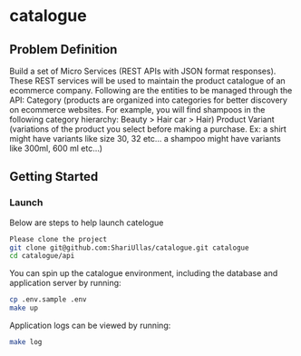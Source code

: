 # catalogue

## Problem Definition
Build a set of Micro Services (REST APIs with JSON format responses). These REST services will be used to maintain the product catalogue of an ecommerce company.
Following are the entities to be managed through the API:
Category (products are organized into categories for better discovery on ecommerce websites. For example, you will find shampoos in the following category hierarchy: Beauty > Hair car > Hair)
Product 
Variant (variations of the product you select before making a purchase. Ex: a shirt might have variants like size 30, 32 etc… a shampoo might have variants like 300ml, 600 ml etc…)

## Getting Started

### Launch
Below are steps to help launch catelogue

```sh
Please clone the project
git clone git@github.com:ShariUllas/catalogue.git catalogue
cd catalogue/api
```
You can spin up the catalogue environment, including the database and application server by running:

```sh
cp .env.sample .env
make up
```

Application logs can be viewed by running:

```sh
make log
```